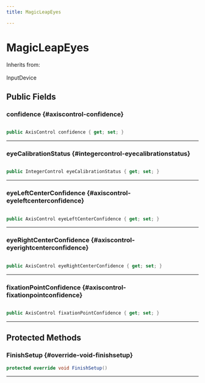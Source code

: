 ```yaml
---
title: MagicLeapEyes

---
```


# MagicLeapEyes







Inherits from: <br></br>InputDevice




## Public Fields

### confidence {#axiscontrol-confidence}

```csharp

public AxisControl confidence { get; set; }

```






-----------

### eyeCalibrationStatus {#integercontrol-eyecalibrationstatus}

```csharp

public IntegerControl eyeCalibrationStatus { get; set; }

```






-----------

### eyeLeftCenterConfidence {#axiscontrol-eyeleftcenterconfidence}

```csharp

public AxisControl eyeLeftCenterConfidence { get; set; }

```






-----------

### eyeRightCenterConfidence {#axiscontrol-eyerightcenterconfidence}

```csharp

public AxisControl eyeRightCenterConfidence { get; set; }

```






-----------

### fixationPointConfidence {#axiscontrol-fixationpointconfidence}

```csharp

public AxisControl fixationPointConfidence { get; set; }

```






-----------

## Protected Methods

### FinishSetup {#override-void-finishsetup}

```csharp
protected override void FinishSetup()
```






-----------

